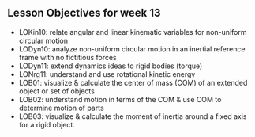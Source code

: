 ## Lesson Objectives for week 13

* LOKin10: relate angular and linear kinematic variables for non-uniform circular motion
* LODyn10: analyze non-uniform circular motion in an inertial reference frame with no fictitious forces 
* LODyn11: extend dynamics ideas to rigid bodies (torque) 
* LONrg11: understand and use rotational kinetic energy
* LOB01: visualize & calculate the center of mass (COM) of an extended object or set of objects
* LOB02: understand motion in terms of the COM & use COM to determine motion of parts
* LOB03: visualize & calculate the moment of inertia around a fixed axis for a rigid object.








